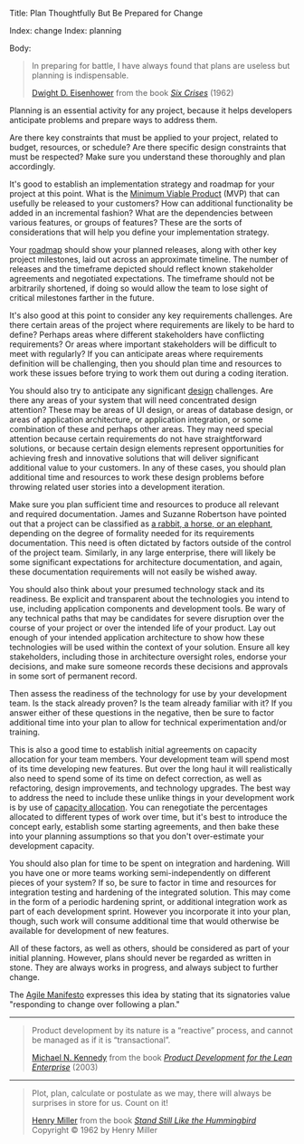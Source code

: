 Title: Plan Thoughtfully But Be Prepared for Change

Index: change
Index: planning

Body:

<blockquote>
<p>
In preparing for battle, I have always found that plans are useless but planning is indispensable.</p>

<footer>
<a href="http://en.wikipedia.org/wiki/Dwight_D._Eisenhower">Dwight D. Eisenhower</a> from the book <cite><a href="bibliography.html#nixon-1962">Six Crises</a></cite> (1962)
</footer>
</blockquote>

Planning is an essential activity for any project, because it helps developers anticipate problems and prepare ways to address them.

Are there key constraints that must be applied to your project, related to budget, resources, or schedule? Are there specific design constraints that must be respected? Make sure you understand these thoroughly and plan accordingly.

It's good to establish an implementation strategy and roadmap for your project at this point. What is the [Minimum Viable Product][mvp] (MVP) that can usefully be released to your customers? How can additional functionality be added in an incremental fashion? What are the dependencies between various features, or groups of features? These are the sorts of considerations that will help you define your implementation strategy.

Your [roadmap][] should show your planned releases, along with other key project milestones, laid out across an approximate timeline. The number of releases and the timeframe depicted should reflect known stakeholder agreements and negotiated expectations. The timeframe should not be arbitrarily shortened, if doing so would allow the team to lose sight of critical milestones farther in the future.

It's also good at this point to consider any key requirements challenges. Are there certain areas of the project where requirements are likely to be hard to define? Perhaps areas where different stakeholders have conflicting requirements? Or areas where important stakeholders will be difficult to meet with regularly? If you can anticipate areas where requirements definition will be challenging, then you should plan time and resources to work these issues before trying to work them out during a coding iteration.

You should also try to anticipate any significant [design][] challenges. Are there any areas of your system that will need concentrated design attention? These may be areas of UI design, or areas of database design, or areas of application architecture, or application integration, or some combination of these and perhaps other areas. They may need special attention because certain requirements do not have straightforward solutions, or because certain design elements represent opportunities for achieving fresh and innovative solutions that will deliver significant additional value to your customers. In any of these cases, you should plan additional time and resources to work these design problems before throwing related user stories into a development iteration.

Make sure you plan sufficient time and resources to produce all relevant and required documentation. James and Suzanne Robertson have pointed out that a project can be classified as [a rabbit, a horse, or an elephant][robertson-1999], depending on the degree of formality needed for its requirements documentation. This need is often dictated by factors outside of the control of the project team. Similarly, in any large enterprise, there will likely be some significant expectations for architecture documentation, and again, these documentation requirements will not easily be wished away.

You should also think about your presumed technology stack and its readiness. Be explicit and transparent about the technologies you intend to use, including application components and development tools. Be wary of any technical paths that may be candidates for severe disruption over the course of your project or over the intended life of your product. Lay out enough of your intended application architecture to show how these technologies will be used within the context of your solution. Ensure all key stakeholders, including those in architecture oversight roles, endorse your decisions, and make sure someone records these decisions and approvals in some sort of permanent record.

Then assess the readiness of the technology for use by your development team. Is the stack already proven? Is the team already familiar with it? If you answer either of these questions in the negative, then be sure to factor additional time into your plan to allow for technical experimentation and/or training.

This is also a good time to establish initial agreements on capacity allocation for your team members. Your development team will spend most of its time developing new features. But over the long haul it will realistically also need to spend some of its time on defect correction, as well as refactoring, design improvements, and technology upgrades. The best way to address the need to include these unlike things in your development work is by use of [capacity allocation][capalloc]. You can renegotiate the percentages allocated to different types of work over time, but it's best to introduce the concept early, establish some starting agreements, and then bake these into your planning assumptions so that you don't over-estimate your development capacity.

You should also plan for time to be spent on integration and hardening. Will you have one or more teams working semi-independently on different pieces of your system? If so, be sure to factor in time and resources for integration testing and hardening of the integrated solution. This may come in the form of a periodic hardening sprint, or additional integration work as part of each development sprint. However you incorporate it into your plan, though, such work will consume additional time that would otherwise be available for development of new features.

All of these factors, as well as others, should be considered as part of your initial planning. However, plans should never be regarded as written in stone. They are always works in progress, and always subject to further change.

The [Agile Manifesto][beck-et-al-2001] expresses this idea by stating that its signatories value "responding to change over following a plan."

----

<blockquote>
<p>
Product development by its nature is a &#8220;reactive&#8221; process, and cannot be managed as if it is &#8220;transactional&#8221;.</p>

<footer>
<a href="http://en.wikipedia.org/wiki/Michael_N._Kennedy">Michael N. Kennedy</a> from the book <cite><a href="bibliography.html#kennedy-2003">Product Development for the Lean Enterprise</a></cite> (2003)
</footer>
</blockquote>

----

<blockquote>
<p>
Plot, plan, calculate or postulate as we may, there will always be surprises in store for us. Count on it!</p>

<footer>
<a href="http://en.wikipedia.org/wiki/Henry_Miller">Henry Miller</a> from the book <cite><a href="bibliography.html#miller-1962">Stand Still Like the Hummingbird</a></cite> Copyright &copy; 1962 by Henry Miller
</footer>
</blockquote>



[beck-et-al-2001]: bibliography.html#beck-et-al-2001

[0]: http://en.wikipedia.org/wiki/Dwight_D._Eisenhower
[nixon-1962]: bibliography.html#nixon-1962
[2]: http://en.wikipedia.org/wiki/Henry_Miller
[miller-1962]: bibliography.html#miller-1962
[kennedy-2003]: bibliography.html#kennedy-2003
[mnk]: http://www.targetedconvergence.com/about-tcc/our-people/michael-n-kennedy-founder-.html

[capalloc]: http://www.scaledagileframework.com/team-backlog/
[design]:   design.html
[mvp]:      http://en.wikipedia.org/wiki/Minimum_viable_product
[roadmap]:  http://www.scaledagileframework.com/roadmap/

[robertson-1999]: bibliography.html#robertson-1999
